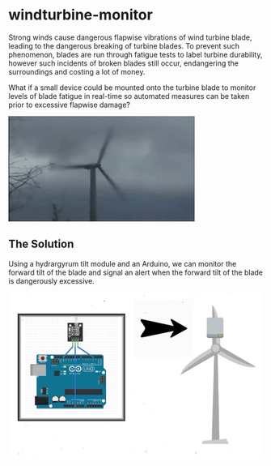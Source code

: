 # windturbine-monitor

Strong winds cause dangerous flapwise vibrations of wind turbine blade, leading to the dangerous breaking of turbine blades. To prevent such phenomenon, blades are run through fatigue tests to label turbine durability, however such incidents of broken blades still occur, endangering the surroundings and costing a lot of money.

What if a small device could be mounted onto the turbine blade to monitor levels of blade fatigue in real-time so automated measures can be taken prior to excessive flapwise damage?

![](img/turbine-crash.gif)


## The Solution

Using a hydrargyrum tilt module and an Arduino, we can monitor the forward tilt of the blade and signal an alert when the forward tilt of the blade is dangerously excessive.

![](img/solution.jpg)
